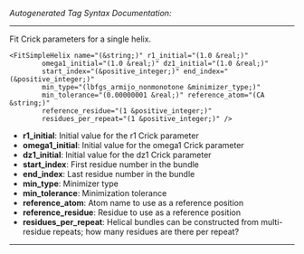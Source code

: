 _Autogenerated Tag Syntax Documentation:_

---
Fit Crick parameters for a single helix.

```
<FitSimpleHelix name="(&string;)" r1_initial="(1.0 &real;)"
        omega1_initial="(1.0 &real;)" dz1_initial="(1.0 &real;)"
        start_index="(&positive_integer;)" end_index="(&positive_integer;)"
        min_type="(lbfgs_armijo_nonmonotone &minimizer_type;)"
        min_tolerance="(0.00000001 &real;)" reference_atom="(CA &string;)"
        reference_residue="(1 &positive_integer;)"
        residues_per_repeat="(1 &positive_integer;)" />
```

-   **r1_initial**: Initial value for the r1 Crick parameter
-   **omega1_initial**: Initial value for the omega1 Crick parameter
-   **dz1_initial**: Initial value for the dz1 Crick parameter
-   **start_index**: First residue number in the bundle
-   **end_index**: Last residue number in the bundle
-   **min_type**: Minimizer type
-   **min_tolerance**: Minimization tolerance
-   **reference_atom**: Atom name to use as a reference position
-   **reference_residue**: Residue to use as a reference position
-   **residues_per_repeat**: Helical bundles can be constructed from multi-residue repeats; how many residues are there per repeat?

---
